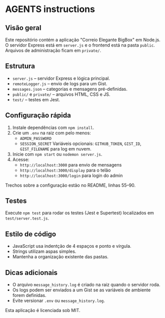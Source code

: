# AGENTS instructions

## Visão geral
Este repositório contém a aplicação "Correio Elegante BigBox" em Node.js. O servidor Express está em `server.js` e o frontend está na pasta `public`. Arquivos de administração ficam em `private/`.

## Estrutura
- `server.js` – servidor Express e lógica principal.
- `remoteLogger.js` – envio de logs para um Gist.
- `messages.json` – categorias e mensagens pré-definidas.
- `public/` e `private/` – arquivos HTML, CSS e JS.
- `test/` – testes em Jest.

## Configuração rápida
1. Instale dependências com `npm install`.
2. Crie um `.env` na raiz com pelo menos:
   - `ADMIN_PASSWORD`
   - `SESSION_SECRET`
   Variáveis opcionais: `GITHUB_TOKEN`, `GIST_ID`, `GIST_FILENAME` para log em nuvem.
3. Inicie com `npm start` ou `nodemon server.js`.
4. Acesse:
   - `http://localhost:3000` para envio de mensagens
   - `http://localhost:3000/display` para o telão
   - `http://localhost:3000/login` para login do admin

Trechos sobre a configuração estão no README, linhas 55–90.

## Testes
Execute `npm test` para rodar os testes (Jest e Supertest) localizados em `test/server.test.js`.

## Estilo de código
- JavaScript usa indentção de 4 espaços e ponto e vírgula.
- Strings utilizam aspas simples.
- Mantenha a organização existente das pastas.

## Dicas adicionais
- O arquivo `message_history.log` é criado na raiz quando o servidor roda.
- Os logs podem ser enviados a um Gist se as variáveis de ambiente forem definidas.
- Evite versionar `.env` ou `message_history.log`.

Esta aplicação é licenciada sob MIT.
